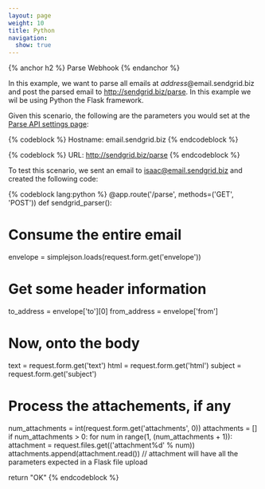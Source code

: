 ```yaml
---
layout: page
weight: 10
title: Python
navigation:
  show: true
---
```


{% anchor h2 %}
Parse Webhook 
{% endanchor %}

In this example, we want to parse all emails at *address*@email.sendgrid.biz and post the parsed email to http://sendgrid.biz/parse. In this example we wil be using Python the Flask framework.

Given this scenario, the following are the parameters you would set at the [Parse API settings page](http://sendgrid.com/developer/reply):



{% codeblock %}
Hostname: email.sendgrid.biz
{% endcodeblock %}

{% codeblock %}
URL: http://sendgrid.biz/parse
{% endcodeblock %}

 To test this scenario, we sent an email to isaac@email.sendgrid.biz and created the following code: 

{% codeblock lang:python %}
@app.route('/parse', methods=('GET', 'POST'))
def sendgrid_parser():

  # Consume the entire email
  envelope = simplejson.loads(request.form.get('envelope'))

  # Get some header information
  to_address = envelope['to'][0]
  from_address = envelope['from']

  # Now, onto the body
  text = request.form.get('text')
  html = request.form.get('html')
  subject = request.form.get('subject')

  # Process the attachements, if any
  num_attachments = int(request.form.get('attachments', 0))
  attachments = []
  if num_attachments > 0:
    for num in range(1, (num_attachments + 1)):
      attachment = request.files.get(('attachment%d' % num))
      attachments.append(attachment.read())
      // attachment will have all the parameters expected in a Flask file upload

  return "OK"
{% endcodeblock %}


